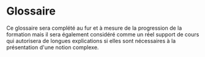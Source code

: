 # Glossaire

Ce glossaire sera complété au fur et à mesure de la progression de la formation mais il sera également considéré comme un réel support de cours qui autorisera de longues explications si elles sont nécessaires à la présentation d'une notion complexe.
